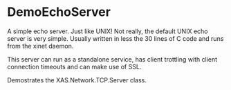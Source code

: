 ﻿# DemoEchoServer

A simple echo server. Just like UNIX! Not really, the default UNIX echo server is 
very simple. Usually written in less the 30 lines of C code and runs from the 
xinet daemon.

This server can run as a standalone service, has client trottling with client 
connection timeouts and can make use of SSL.

Demostrates the XAS.Network.TCP.Server class.

